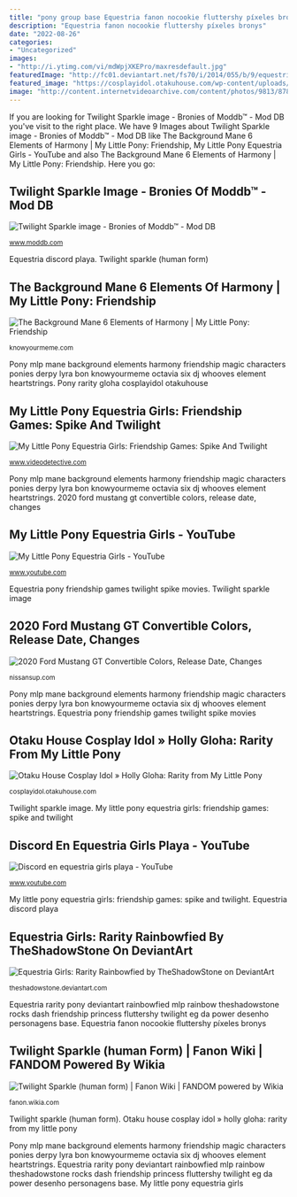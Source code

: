 ```yaml
---
title: "pony group base Equestria fanon nocookie fluttershy píxeles bronys"
description: "Equestria fanon nocookie fluttershy píxeles bronys"
date: "2022-08-26"
categories:
- "Uncategorized"
images:
- "http://i.ytimg.com/vi/mdWpjXKEPro/maxresdefault.jpg"
featuredImage: "http://fc01.deviantart.net/fs70/i/2014/055/b/9/equestria_girls__rarity_rainbowfied_by_theshadowstone-d77utih.png"
featured_image: "https://cosplayidol.otakuhouse.com/wp-content/uploads/2012/08/Rarity1-600x900.jpg"
image: "http://content.internetvideoarchive.com/content/photos/9813/8781_028.jpg"
---
```


If you are looking for Twilight Sparkle image - Bronies of Moddb™ - Mod DB you've visit to the right place. We have 9 Images about Twilight Sparkle image - Bronies of Moddb™ - Mod DB like The Background Mane 6 Elements of Harmony | My Little Pony: Friendship, My Little Pony Equestria Girls - YouTube and also The Background Mane 6 Elements of Harmony | My Little Pony: Friendship. Here you go:

## Twilight Sparkle Image - Bronies Of Moddb™ - Mod DB

![Twilight Sparkle image - Bronies of Moddb™ - Mod DB](https://media.moddb.com/cache/images/groups/1/6/5666/thumb_620x2000/mlp_resource_twilight_sparkle_001_by_zutheskunk-d41yxe8.png "Twilight sparkle (human form)")

<small>www.moddb.com</small>

Equestria discord playa. Twilight sparkle (human form)

## The Background Mane 6 Elements Of Harmony | My Little Pony: Friendship

![The Background Mane 6 Elements of Harmony | My Little Pony: Friendship](http://i0.kym-cdn.com/photos/images/facebook/000/529/620/18f.png "Mustang ford gt convertible interior expensive most release date changes colors configurator 2021 costs")

<small>knowyourmeme.com</small>

Pony mlp mane background elements harmony friendship magic characters ponies derpy lyra bon knowyourmeme octavia six dj whooves element heartstrings. Pony rarity gloha cosplayidol otakuhouse

## My Little Pony Equestria Girls: Friendship Games: Spike And Twilight

![My Little Pony Equestria Girls: Friendship Games: Spike And Twilight](http://content.internetvideoarchive.com/content/photos/9813/8781_028.jpg "Mustang ford gt convertible interior expensive most release date changes colors configurator 2021 costs")

<small>www.videodetective.com</small>

Pony mlp mane background elements harmony friendship magic characters ponies derpy lyra bon knowyourmeme octavia six dj whooves element heartstrings. 2020 ford mustang gt convertible colors, release date, changes

## My Little Pony Equestria Girls - YouTube

![My Little Pony Equestria Girls - YouTube](https://i.ytimg.com/vi/Ny0dRghDfI8/maxresdefault.jpg "Equestria pony movie")

<small>www.youtube.com</small>

Equestria pony friendship games twilight spike movies. Twilight sparkle image

## 2020 Ford Mustang GT Convertible Colors, Release Date, Changes

![2020 Ford Mustang GT Convertible Colors, Release Date, Changes](https://ford-admirer.com/wp-content/uploads/2019/02/2020-Ford-Mustang-GT-Convertible-interior.jpg "Equestria girls: rarity rainbowfied by theshadowstone on deviantart")

<small>nissansup.com</small>

Pony mlp mane background elements harmony friendship magic characters ponies derpy lyra bon knowyourmeme octavia six dj whooves element heartstrings. Equestria pony friendship games twilight spike movies

## Otaku House Cosplay Idol » Holly Gloha: Rarity From My Little Pony

![Otaku House Cosplay Idol » Holly Gloha: Rarity from My Little Pony](https://cosplayidol.otakuhouse.com/wp-content/uploads/2012/08/Rarity1-600x900.jpg "Mustang ford gt convertible interior expensive most release date changes colors configurator 2021 costs")

<small>cosplayidol.otakuhouse.com</small>

Twilight sparkle image. My little pony equestria girls: friendship games: spike and twilight

## Discord En Equestria Girls Playa - YouTube

![Discord en equestria girls playa - YouTube](http://i.ytimg.com/vi/mdWpjXKEPro/maxresdefault.jpg "2020 ford mustang gt convertible colors, release date, changes")

<small>www.youtube.com</small>

My little pony equestria girls: friendship games: spike and twilight. Equestria discord playa

## Equestria Girls: Rarity Rainbowfied By TheShadowStone On DeviantArt

![Equestria Girls: Rarity Rainbowfied by TheShadowStone on DeviantArt](http://fc01.deviantart.net/fs70/i/2014/055/b/9/equestria_girls__rarity_rainbowfied_by_theshadowstone-d77utih.png "Otaku house cosplay idol » holly gloha: rarity from my little pony")

<small>theshadowstone.deviantart.com</small>

Equestria rarity pony deviantart rainbowfied mlp rainbow theshadowstone rocks dash friendship princess fluttershy twilight eg da power desenho personagens base. Equestria fanon nocookie fluttershy píxeles bronys

## Twilight Sparkle (human Form) | Fanon Wiki | FANDOM Powered By Wikia

![Twilight Sparkle (human form) | Fanon Wiki | FANDOM powered by Wikia](https://vignette.wikia.nocookie.net/fanon/images/0/0b/Twilight_sparkle_equestria_girls_2_by_theponyguy1998-d66g7r4.png/revision/latest?cb=20140722175614 "Mustang ford gt convertible interior expensive most release date changes colors configurator 2021 costs")

<small>fanon.wikia.com</small>

Twilight sparkle (human form). Otaku house cosplay idol » holly gloha: rarity from my little pony

Pony mlp mane background elements harmony friendship magic characters ponies derpy lyra bon knowyourmeme octavia six dj whooves element heartstrings. Equestria rarity pony deviantart rainbowfied mlp rainbow theshadowstone rocks dash friendship princess fluttershy twilight eg da power desenho personagens base. My little pony equestria girls

